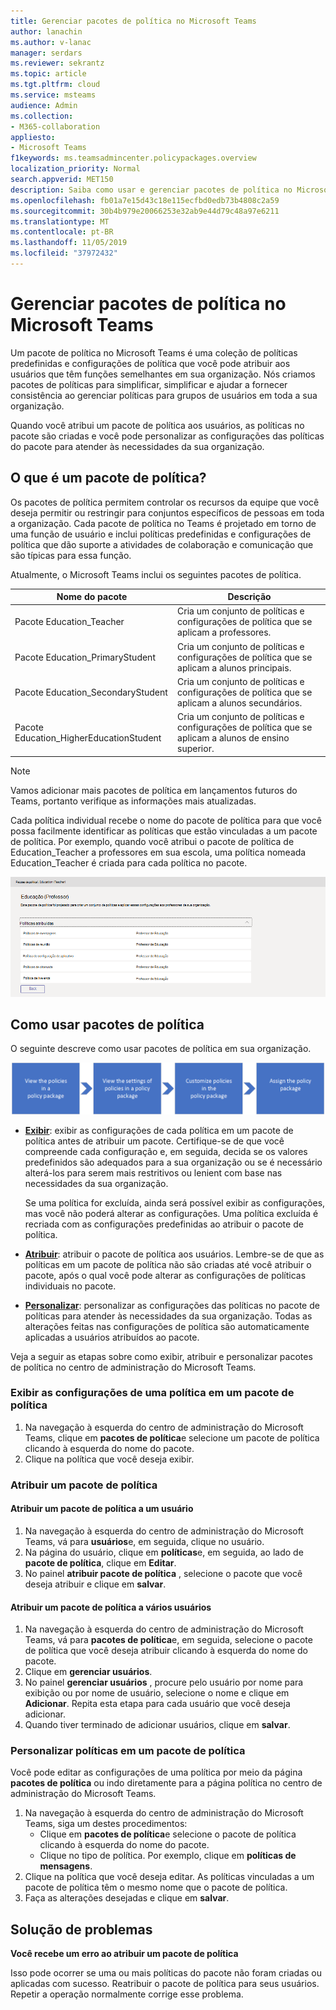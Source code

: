 ```yaml
---
title: Gerenciar pacotes de política no Microsoft Teams
author: lanachin
ms.author: v-lanac
manager: serdars
ms.reviewer: sekrantz
ms.topic: article
ms.tgt.pltfrm: cloud
ms.service: msteams
audience: Admin
ms.collection:
- M365-collaboration
appliesto:
- Microsoft Teams
f1keywords: ms.teamsadmincenter.policypackages.overview
localization_priority: Normal
search.appverid: MET150
description: Saiba como usar e gerenciar pacotes de política no Microsoft Teams.
ms.openlocfilehash: fb01a7e15d43c18e115ecfbd0edb73b4808c2a59
ms.sourcegitcommit: 30b4b979e20066253e32ab9e44d79c48a97e6211
ms.translationtype: MT
ms.contentlocale: pt-BR
ms.lasthandoff: 11/05/2019
ms.locfileid: "37972432"
---
```

# <a name="manage-policy-packages-in-microsoft-teams"></a>Gerenciar pacotes de política no Microsoft Teams

Um pacote de política no Microsoft Teams é uma coleção de políticas predefinidas e configurações de política que você pode atribuir aos usuários que têm funções semelhantes em sua organização. Nós criamos pacotes de políticas para simplificar, simplificar e ajudar a fornecer consistência ao gerenciar políticas para grupos de usuários em toda a sua organização.  

Quando você atribui um pacote de política aos usuários, as políticas no pacote são criadas e você pode personalizar as configurações das políticas do pacote para atender às necessidades da sua organização.

## <a name="what-is-a-policy-package"></a>O que é um pacote de política?

Os pacotes de política permitem controlar os recursos da equipe que você deseja permitir ou restringir para conjuntos específicos de pessoas em toda a organização. Cada pacote de política no Teams é projetado em torno de uma função de usuário e inclui políticas predefinidas e configurações de política que dão suporte a atividades de colaboração e comunicação que são típicas para essa função.

Atualmente, o Microsoft Teams inclui os seguintes pacotes de política.

|**Nome do pacote**  |**Descrição** |
|---------|---------|
|Pacote Education_Teacher     |Cria um conjunto de políticas e configurações de política que se aplicam a professores.      |
|Pacote Education_PrimaryStudent    |Cria um conjunto de políticas e configurações de política que se aplicam a alunos principais.|
|Pacote Education_SecondaryStudent    |Cria um conjunto de políticas e configurações de política que se aplicam a alunos secundários.         |
|Pacote Education_HigherEducationStudent    |Cria um conjunto de políticas e configurações de política que se aplicam a alunos de ensino superior.|

> [!NOTE]
> Vamos adicionar mais pacotes de política em lançamentos futuros do Teams, portanto verifique as informações mais atualizadas.  

Cada política individual recebe o nome do pacote de política para que você possa facilmente identificar as políticas que estão vinculadas a um pacote de política.
Por exemplo, quando você atribui o pacote de política de Education_Teacher a professores em sua escola, uma política nomeada Education_Teacher é criada para cada política no pacote.

![Captura de tela do pacote da política Education_Teacher](media/policy-packages-education_teacher.png)

## <a name="how-to-use-policy-packages"></a>Como usar pacotes de política

O seguinte descreve como usar pacotes de política em sua organização.

![Visão geral de como usar pacotes de política](media/manage-policy-packages-overview.png)

- **[Exibir](#view-the-settings-of-a-policy-in-a-policy-package)**: exibir as configurações de cada política em um pacote de política antes de atribuir um pacote. Certifique-se de que você compreende cada configuração e, em seguida, decida se os valores predefinidos são adequados para a sua organização ou se é necessário alterá-los para serem mais restritivos ou lenient com base nas necessidades da sua organização.

    Se uma política for excluída, ainda será possível exibir as configurações, mas você não poderá alterar as configurações. Uma política excluída é recriada com as configurações predefinidas ao atribuir o pacote de política.

- **[Atribuir](#assign-a-policy-package)**: atribuir o pacote de política aos usuários. Lembre-se de que as políticas em um pacote de política não são criadas até você atribuir o pacote, após o qual você pode alterar as configurações de políticas individuais no pacote.  

- **[Personalizar](#customize-policies-in-a-policy-package)**: personalizar as configurações das políticas no pacote de políticas para atender às necessidades da sua organização. Todas as alterações feitas nas configurações de política são automaticamente aplicadas a usuários atribuídos ao pacote.

Veja a seguir as etapas sobre como exibir, atribuir e personalizar pacotes de política no centro de administração do Microsoft Teams.

### <a name="view-the-settings-of-a-policy-in-a-policy-package"></a>Exibir as configurações de uma política em um pacote de política

1. Na navegação à esquerda do centro de administração do Microsoft Teams, clique em **pacotes de política**e selecione um pacote de política clicando à esquerda do nome do pacote.
2. Clique na política que você deseja exibir.

### <a name="assign-a-policy-package"></a>Atribuir um pacote de política

#### <a name="assign-a-policy-package-to-one-user"></a>Atribuir um pacote de política a um usuário

1. Na navegação à esquerda do centro de administração do Microsoft Teams, vá para **usuários**e, em seguida, clique no usuário.
2. Na página do usuário, clique em **políticas**e, em seguida, ao lado de **pacote de política**, clique em **Editar**.
3. No painel **atribuir pacote de política** , selecione o pacote que você deseja atribuir e clique em **salvar**.

#### <a name="assign-a-policy-package-to-multiple-users"></a>Atribuir um pacote de política a vários usuários

1. Na navegação à esquerda do centro de administração do Microsoft Teams, vá para **pacotes de política**e, em seguida, selecione o pacote de política que você deseja atribuir clicando à esquerda do nome do pacote.
2. Clique em **gerenciar usuários**.
3. No painel **gerenciar usuários** , procure pelo usuário por nome para exibição ou por nome de usuário, selecione o nome e clique em **Adicionar**. Repita esta etapa para cada usuário que você deseja adicionar.
4. Quando tiver terminado de adicionar usuários, clique em **salvar**.

### <a name="customize-policies-in-a-policy-package"></a>Personalizar políticas em um pacote de política

Você pode editar as configurações de uma política por meio da página **pacotes de política** ou indo diretamente para a página política no centro de administração do Microsoft Teams.

1. Na navegação à esquerda do centro de administração do Microsoft Teams, siga um destes procedimentos:
    - Clique em **pacotes de política**e selecione o pacote de política clicando à esquerda do nome do pacote.
    - Clique no tipo de política.  Por exemplo, clique em **políticas de mensagens**.
2. Clique na política que você deseja editar. As políticas vinculadas a um pacote de política têm o mesmo nome que o pacote de política.
3. Faça as alterações desejadas e clique em **salvar**.

## <a name="troubleshooting"></a>Solução de problemas

**Você recebe um erro ao atribuir um pacote de política**

Isso pode ocorrer se uma ou mais políticas do pacote não foram criadas ou aplicadas com sucesso. Reatribuir o pacote de política para seus usuários. Repetir a operação normalmente corrige esse problema.
